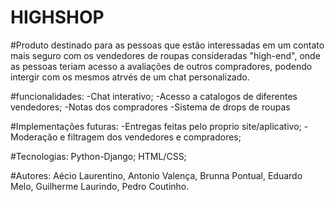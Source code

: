 # HIGHSHOP

#Produto destinado para as pessoas que estão interessadas em um contato mais seguro com os vendedores de roupas consideradas "high-end", onde as pessoas teriam acesso a avaliações de outros compradores, podendo intergir com os mesmos atrvés de um chat personalizado.

#funcionalidades: 
-Chat interativo;
-Acesso a catalogos de diferentes vendedores;
-Notas dos compradores
-Sistema de drops de roupas


#Implementações futuras:
-Entregas feitas pelo proprio site/aplicativo;
-Moderação e filtragem dos vendedores e compradores;

#Tecnologias:
Python-Django;
HTML/CSS;

#Autores:
Aécio Laurentino,
Antonio Valença,
Brunna Pontual,
Eduardo Melo,
Guilherme Laurindo,
Pedro Coutinho.

